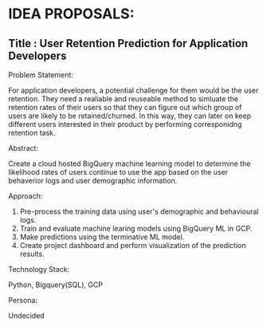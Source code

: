 # IDEA PROPOSALS:


## Title : User Retention Prediction for Application Developers

Problem Statement: 

For application developers, a potential challenge for them would be the user retention. They need a realiable and reuseable method to simluate the retention rates of their users so that they can figure out which group of users are likely to be retained/churned. In this way, they can later on keep different users interested in their product by performing corresponidng retention task.

Abstract:

Create a cloud hosted BigQuery machine learning model to determine the likelihood rates of users continue to use the app based on the user behaverior logs and user demographic information.

Approach:
1. Pre-process the training data using user's demographic and behavioural logs.
2. Train and evaluate machine learing models using BigQuery ML in GCP.
3. Make predictions using the terminative ML model.
4. Create project dashboard and perform visualization of the prediction results.

Technology Stack:

Python, Bigquery(SQL), GCP

Persona:

Undecided

